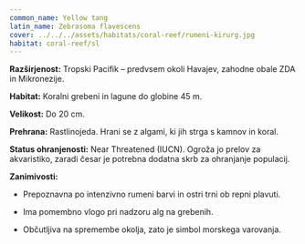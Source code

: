 ```yaml
---
common_name: Yellow tang
latin_name: Zebrasoma flavescens
cover: ../../../assets/habitats/coral-reef/rumeni-kirurg.jpg
habitat: coral-reef/sl
---
```

**Razširjenost:** Tropski Pacifik – predvsem okoli Havajev, zahodne obale ZDA in Mikronezije.

**Habitat:** Koralni grebeni in lagune do globine 45 m.

**Velikost:** Do 20 cm.

**Prehrana:** Rastlinojeda. Hrani se z algami, ki jih strga s kamnov in koral.

**Status ohranjenosti:** Near Threatened (IUCN). Ogroža jo prelov za akvaristiko, zaradi česar je potrebna dodatna skrb za ohranjanje populacij.

**Zanimivosti:**
- Prepoznavna po intenzivno rumeni barvi in ostri trni ob repni plavuti.

- Ima pomembno vlogo pri nadzoru alg na grebenih.

- Občutljiva na spremembe okolja, zato je simbol morskega varovanja.

